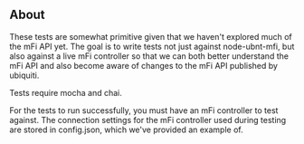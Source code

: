 About
-----

These tests are somewhat primitive given that we haven't explored much of the mFi API yet. The goal is to write tests not just against node-ubnt-mfi, but also against a live mFi controller so that we can both better understand the mFi API and also become aware of changes to the mFi API published by ubiquiti.

Tests require mocha and chai.

For the tests to run successfully, you must have an mFi controller to test against. The connection settings for the mFi controller used during testing are stored in config.json, which we've provided an example of.